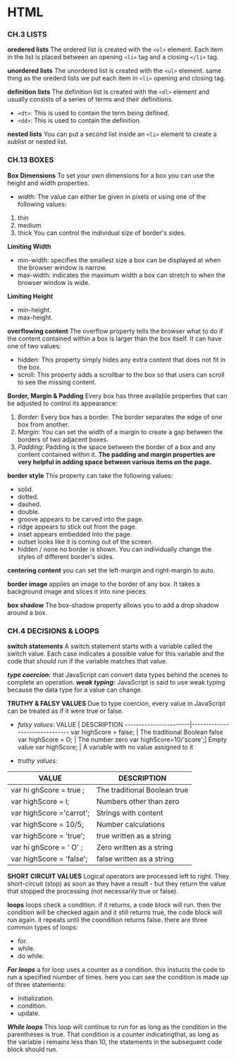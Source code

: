 # HTML

### CH.3 LISTS
**oredered lists**
The ordered list is created with the `<ol>` element.
Each item in the list is placed between an opening `<li>` tag and a closing `</li>` tag.

**unordered lists**
The unordered list is created with the `<ul>` element. same thing as the orederd lists we put each item in `<li>` opening and closing tag.

**definition lists**
The definition list is created with the `<dl>` element and usually consists of a series of terms and their definitions.

- `<dt>`: This is used to contain the term being defined.
- `<dd>`: This is used to contain the definition.

**nested lists**
You can put a second list inside an `<li>` element to create a sublist or nested list.


### CH.13 BOXES
**Box Dimensions**
To set your own dimensions for a box you can use the height and width properties.
- _width_: The value can either be given in pixels or using one of the following values:
1. thin
2. medium
3. thick
You can control the individual size of border's sides.

**Limiting Width**
- min-width: specifies the smallest size a box can be displayed at when the browser window is narrow.
- max-width: indicates the maximum width a box can stretch to when the browser window is wide.

**Limiting Height**
- min-height.
- max-height.

**overflowing content**
The overflow property tells the browser what to do if the content
contained within a box is larger than the box itself. It can have
one of two values:
- hidden: This property simply hides any extra content that does not fit in the box.
- scroll: This property adds a scrollbar to the box so that users can scroll to see the missing content.

**Border, Margin & Padding**
Every box has three available properties that can be adjusted to control its appearance:
1. _Border_: Every box has a border. The border separates the edge of one box from another.
2. _Margin_: You can set the width of a margin to create a gap between the borders of two adjacent boxes.
3. _Padding_: Padding is the space between the border of a box and any content contained within it.
**The padding and margin properties are very helpful in adding space between various items on the page.**

**border style**
This property can take the following values:
- solid.
- dotted.
- dashed.
- double. 
- groove appears to be carved into the page.
- ridge appears to stick out from the page.
- inset appears embedded into the page.
- outset looks like it is coming out of the screen.
- hidden / none no border is shown.
You can individually change the styles of different border's sides.

**centering content**
you can set the left-margin and right-margin to auto.

**border image**
applies an image to the border of any box. It takes a background image and slices it into nine pieces.

**box shadow**
The box-shadow property allows you to add a drop shadow around a box.


### CH.4 DECISIONS & LOOPS
**switch statements**
A switch statement starts with a variable called the switch value. Each case indicates a possible value for this variable and the code that should run if the variable matches that value.

**_type coercion:_** that JavaScript can convert data types behind the scenes to complete an operation.
**_weak typing:_** JavaScript is said to use weak typing because the data type for a value can change.

**TRUTHY & FALSY VALUES**
Due to type coercion, every value in JavaScript can be treated as if it were true or false.
- _falsy values_:
VALUE                  | DESCRIPTION
-----------------------|-------------------------------
var highScore = false; | The traditional Boolean false
var highScore = O;     | The number zero
var highScore=10/'score';| Empty value
var highScore;         | A variable with no value assigned to it

- _truthy values_:

VALUE                   | DESCRIPTION
------------------------|------------------
var hi ghScore = true ; | The traditional Boolean true
var highScore = l;      | Numbers other than zero
var highScore ='carrot';| Strings with content
var highScore = 10/5;   | Number calculations
var highScore = 'true'; | true written as a string
var hi ghScore = ' O' ; | Zero written as a string
var highScore = 'false';| false written as a string

**SHORT CIRCUIT VALUES**
Logical operators are processed left to right. They short-circuit (stop) as soon as they have a result - but they return the value that stopped the processing (not necessarily true or false).

**loops**
loops check a condition. if it returns, a code block will run. then the condition will be checked again and it still returns true, the code block will run again. it repeats until the coondition returns false. there are three common types of loops:
- for.
- while.
- do while.

**_For loops_**
a for loop uses a counter as a condition. this instucts the code to run a specified niumber of times. here you can see the condition is made up of three statements:
- initialization.
- condition.
- update.

**_While loops_**
This loop will continue to run for as long as the condition in the parentheses is true. That condition is a counter indicatingthat, as long as the variable i remains less than 10, the statements in the subsequent code block should run.